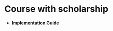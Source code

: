 # Course with scholarship

* [**Implementation Guide**](https://github.com/ONEST-Network/ONEST-Specification/blob/main/docs/implementation\_guides/learning-experiences/course%20with%20scholarship/implementation\_guide.md)
